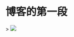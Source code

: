 <!DOCTYPE html>
<html lang="en">
<head>
	<meta charset="UTF-8">
	<title>Document</title>
</head>
<body>
	<h1>博客的第一段</h1>>
	<img src="myway1984/myway1984.github.io/mmexport1561702925959.jpg">
</body>
</html>
